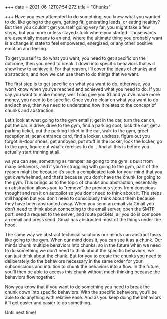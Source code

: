 +++
date = 2021-06-12T07:54:27Z
title = "Chunks"

+++
Have you ever attempted to do something, you knew what you wanted to do, like going to the gym, getting fit, generating leads, or eating healthy? But then you couldn’t get yourself going very far, you might take a few steps, but you more or less stayed stuck where you started. Those wants are essentially means to an end, where the ultimate thing you probably want is a change in state to feel empowered, energized, or any other positive emotion and feeling.

To get yourself to do what you want, you need to get specific on the outcome, then you need to break it down into specific behaviors that will show how to achieve it. For that reason, I’ll cover the ideas of chunks and abstraction, and how we can use them to do things that we want.

The first step is to get specific on what you want to do, otherwise, you won’t know when you’ve reached and achieved what you need to do. If you say you want to make money, well I can give you $1 and you’ve made more money, you need to be specific. Once you’re clear on what you want to do and achieve, then we need to understand how it relates to the concept of chunks and abstraction.

Let’s look at what going to the gym entails; get in the car, turn the car on, put the car in drive, drive to the gym, find a parking spot, lock the car, get a parking ticket, put the parking ticket in the car, walk to the gym, greet receptionist, scan entrance card, find a locker, undress, figure out you forgot in-door shoes, get annoyed, put stuff in the locker, lock the locker, go to the gym, figure out what exercises to do… And all this is before you actually start training at all.

As you can see, something as “simple” as going to the gym is built from many behaviors, and if you’re struggling with going to the gym, part of the reason might be because it’s such a complicated task for your mind that you get overwhelmed, and that’s because you don’t have the chunk for going to the gym. This brings us to the topic of chunks and abstraction, essentially an abstraction allows you to “remove” the previous steps from conscious thought and run it on autopilot so you don’t need to think about it. The steps still happen but you don’t need to consciously think about them because they have been abstracted away. When you send an email via Gmail you don’t need to think about connecting to the email server, open the SMTP port, send a request to the server, and route packets, all you do is compose an email and press send. Gmail has abstracted most of the things under the hood.

The same way we abstract technical solutions our minds can abstract tasks like going to the gym. When our mind does it, you can see it as a chunk. Our minds chunk multiple behaviors into chunks, so in the future when we need to do something we don’t need to think about the specific behaviors, we can just think about the chunk. But for you to create the chunks you need to deliberately do the behaviors necessary in the same order for your subconscious and intuition to chunk the behaviors into a flow. In the future, you’ll then be able to access this chunk without much thinking because the behaviors flow together.

Now you know that if you want to do something you need to break the chunk down into specific behaviors. With the specific behaviors, you’ll be able to do anything with relative ease. And as you keep doing the behaviors it’ll get easier and easier to do something.

Until next time!